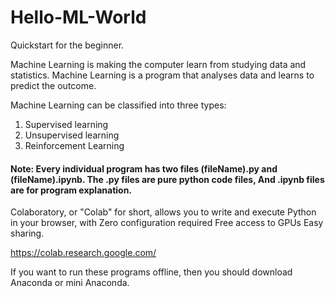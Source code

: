 # Hello-ML-World
Quickstart for the beginner.

Machine Learning is making the computer learn from studying data and statistics.
Machine Learning is a program that analyses data and learns to predict the outcome.

Machine Learning can be classified into three types:

1. Supervised learning
2. Unsupervised learning
3. Reinforcement Learning

#### Note: Every individual program has two files (fileName).py and (fileName).ipynb. The .py files are pure python code files, And .ipynb files are for program explanation.

Colaboratory, or "Colab" for short, allows you to write and execute Python in your browser, with
Zero configuration required
Free access to GPUs
Easy sharing.

https://colab.research.google.com/

If you want to run these programs offline, then you should download Anaconda or mini Anaconda.
